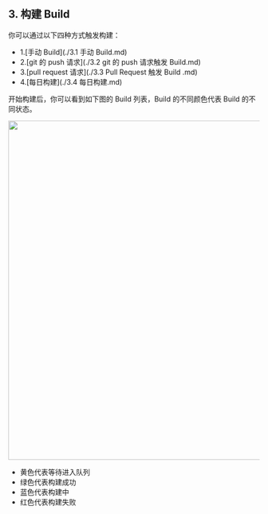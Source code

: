 ## 3. 构建 Build

你可以通过以下四种方式触发构建：

- 1.[手动 Build](./3.1 手动 Build.md)
- 2.[git 的 push 请求](./3.2 git 的 push 请求触发 Build.md)
- 3.[pull request 请求](./3.3 Pull Request 触发 Build .md)
- 4.[每日构建](./3.4 每日构建.md)

开始构建后，你可以看到如下图的 Build 列表，Build 的不同颜色代表 Build 的不同状态。

<img src="https://dn-shimo-image.qbox.me/n2sC3cqDBGceNhhH.png!thumbnail" width=680>

- 黄色代表等待进入队列
- 绿色代表构建成功
- 蓝色代表构建中
- 红色代表构建失败





